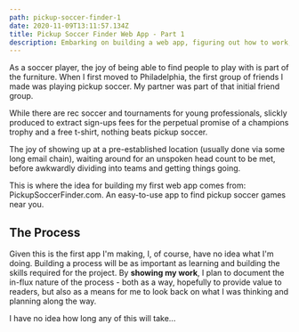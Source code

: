 ```yaml
---
path: pickup-soccer-finder-1
date: 2020-11-09T13:11:57.134Z
title: Pickup Soccer Finder Web App - Part 1
description: Embarking on building a web app, figuring out how to work, and showing my work.
---
```

As a soccer player, the joy of being able to find people to play with is part of the furniture. When I first moved to Philadelphia, the first group of friends I made was playing pickup soccer. My partner was part of that initial friend group.

While there are rec soccer and tournaments for young professionals, slickly produced to extract sign-ups fees for the perpetual promise of a champions trophy and a free t-shirt, nothing beats pickup soccer.

The joy of showing up at a pre-established location (usually done via some long email chain), waiting around for an unspoken head count to be met, before awkwardly dividing into teams and getting things going.

This is where the idea for building my first web app comes from: PickupSoccerFinder.com. An easy-to-use app to find pickup soccer games near you.

## The Process

Given this is the first app I'm making, I, of course, have no idea what I'm doing. Building a process will be as important as learning and building the skills required for the project. By **showing my work**, I plan to document the in-flux nature of the process - both as a way, hopefully to provide value to readers, but also as a means for me to look back on what I was thinking and planning along the way.

I have no idea how long any of this will take...
